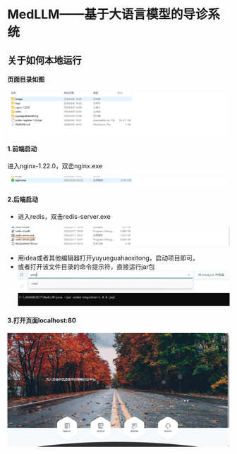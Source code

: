 # MedLLM——基于大语言模型的导诊系统

## 关于如何本地运行

#### 页面目录如图

![image-20240406145206165](image\image-20240406145206165.png)

#### 1.前端启动

进入nginx-1.22.0，双击nginx.exe

![image-20240406142825539](image\image-20240406142825539.png)

#### 2.后端启动

- 进入redis，双击redis-server.exe

![image-20240406142954931](image\image-20240406142954931.png)

- 用idea或者其他编辑器打开yuyueguahaoxitong，启动项目即可。
- 或者打开该文件目录的命令提示符，直接运行jar包![image-20240406143338543](image\image-20240406143338543.png)	![image-20240406143415772](image\image-20240406143415772.png)

#### 3.打开页面localhost:80

![image-20240406145448045](image\image-20240406145448045.png)
